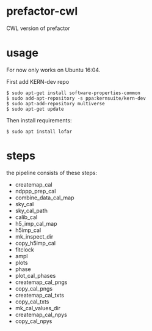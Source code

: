 # prefactor-cwl
CWL version of prefactor

# usage

For now only works on Ubuntu 16:04.

First add KERN-dev repo
```
$ sudo apt-get install software-properties-common
$ sudo add-apt-repository -s ppa:kernsuite/kern-dev
$ sudo apt-add-repository multiverse
$ sudo apt-get update
```

Then install requirements:
```
$ sudo apt install lofar
```

# steps

the pipeline consists of these steps:

 * createmap_cal
 * ndppp_prep_cal
 * combine_data_cal_map
 * sky_cal
 * sky_cal_path
 * calib_cal
 * h5_imp_cal_map
 * h5imp_cal
 * mk_inspect_dir
 * copy_h5imp_cal
 * fitclock
 * ampl
 * plots
 * phase
 * plot_cal_phases
 * createmap_cal_pngs
 * copy_cal_pngs
 * createmap_cal_txts
 * copy_cal_txts
 * mk_cal_values_dir
 * createmap_cal_npys
 * copy_cal_npys
